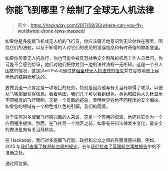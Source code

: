 # 你能飞到哪里？绘制了全球无人机法律

> 原文：<https://hackaday.com/2017/09/26/where-can-you-fly-worldwide-drone-laws-mapped/>

如果你是多旋翼飞机或无人机的飞行员，你应该痛苦地意识到无论你住在哪里，围绕它们的法规，以及不知情的人对它们的使用的错误信息和有时奇怪的歇斯底里。

如果你带着无人机旅行，你也可能会被反恐战争安全剧院的机场工作人员盘问，你可能不会感到惊讶，他们对他们把你拉到一边的法律法规一无所知。这是一个令人困惑的情况，这是[Anil Polat]通过[整理全球无人机法律的信息](https://foxnomad.com/2017/07/25/map-shows-drone-laws-every-country-world-updated-regularly/)并在谷歌地图上展示他的结果而解决的。

要做到这一点肯定是一项艰巨的任务，特别是因为他与有关当局取得了联系，以便从马嘴那里获得信息。看着地图，我们几乎可以看到绿色、黄色和红色大头针显示不同程度的飞行限制，这是一个有趣的迹象，表明世界各地不同程度的安全偏执。如果您的领域有一个橙色或红色的引脚，我们的同情。

对于任何对多旋翼飞行感兴趣的人来说，这是一个有用的资源，他还将它作为一个应用程序提供。然而，在飞往另一个地区之前，如果有任何法律发生变化，最安全的做法是向有关当局核实。

在 Hackaday，我们对多旋翼飞行器、政府和公众之间的界面很感兴趣。例如，2015 年[我们查看了联邦航空局的规定](https://hackaday.com/2015/12/21/heres-the-reason-the-faas-drone-registration-system-doesnt-make-sense/)，去年[我们检查了英国航空事故报告](https://hackaday.com/2016/05/02/debunking-the-drone-versus-plane-hysteria/)中的不准确之处。

通过阿达果。